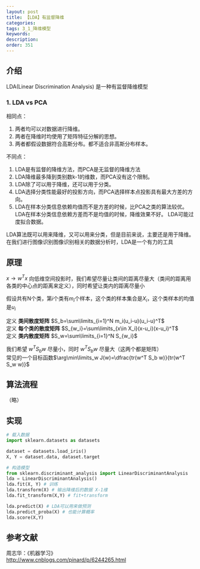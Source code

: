 ```yaml
---
layout: post
title: 【LDA】有监督降维
categories:
tags: 3_1_降维模型
keywords:
description:
order: 351
---
```



## 介绍
LDA(Linear Discrimination Analysis) 是一种有监督降维模型

### 1. LDA vs PCA
相同点：
1. 两者均可以对数据进行降维。
2. 两者在降维时均使用了矩阵特征分解的思想。
3. 两者都假设数据符合高斯分布。都不适合非高斯分布样本。

不同点：
1. LDA是有监督的降维方法，而PCA是无监督的降维方法
2. LDA降维最多降到类别数k-1的维数，而PCA没有这个限制。
3. LDA除了可以用于降维，还可以用于分类。
4. LDA选择分类性能最好的投影方向，而PCA选择样本点投影具有最大方差的方向。
5. LDA在样本分类信息依赖均值而不是方差的时候，比PCA之类的算法较优。LDA在样本分类信息依赖方差而不是均值的时候，降维效果不好。
LDA可能过度拟合数据。

LDA算法既可以用来降维，又可以用来分类，但是目前来说，主要还是用于降维。在我们进行图像识别图像识别相关的数据分析时，LDA是一个有力的工具

## 原理
$x \to w^Tx$ 向低维空间投影时，我们希望尽量让类间的距离尽量大（类间的距离用各类的中心点的距离来定义），同时希望让类内的距离尽量小  


假设共有N个类，第$i$个类有$m_i$个样本，这个类的样本集合是$X_i$，这个类样本的均值是$u_i$  

定义 **类间散度矩阵** $S_b=\sum\limits_{i=1}^N m_i(u_i-u)(u_i-u)^T$  
定义 **每个类的散度矩阵** $S_{w_i}=\sum\limits_{x\in X_i}(x-u_i)(x-u_i)^T$  
定义 **类内散度矩阵** $S_w=\sum\limits_{i=1}^N S_{w_i}$  

我们希望 $w^T S_b w$ 尽量小，同时 $w^T S_b w$ 尽量大（这两个都是矩阵）  
常见的一个目标函数$\arg\min\limits_w J(w)=\dfrac{tr(w^T S_b w)}{tr(w^T S_w w)}$

## 算法流程
（略）
## 实现
```py
# 载入数据
import sklearn.datasets as datasets

dataset = datasets.load_iris()
X, Y = dataset.data, dataset.target

# 构造模型
from sklearn.discriminant_analysis import LinearDiscriminantAnalysis
lda = LinearDiscriminantAnalysis()
lda.fit(X, Y) # 训练
lda.transform(X) # 输出降维后的数据 X-1维
lda.fit_transform(X,Y) # fit+transform

lda.predict(X) # LDA可以用来做预测
lda.predict_proba(X) # 也能计算概率
lda.score(X,Y)
```

## 参考文献
周志华：《机器学习》  
http://www.cnblogs.com/pinard/p/6244265.html
